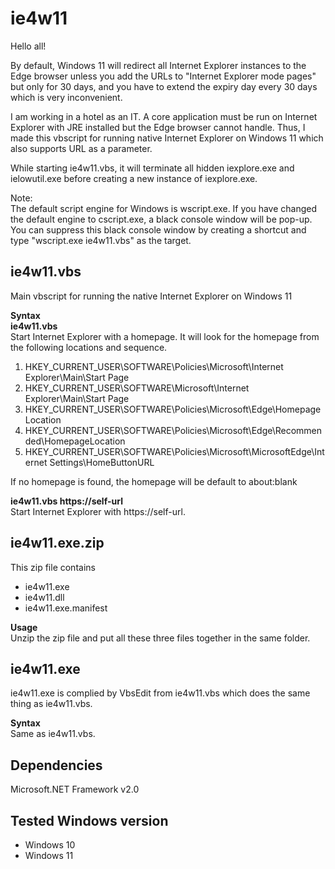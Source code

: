 # ie4w11

Hello all!  

By default, Windows 11 will redirect all Internet Explorer instances to the Edge browser unless you add the URLs to "Internet Explorer mode pages" but only for 30 days, and you have to extend the expiry day every 30 days which is very inconvenient.  

I am working in a hotel as an IT. A core application must be run on Internet Explorer with JRE installed but the Edge browser cannot handle. Thus, I made this vbscript for running native Internet Explorer on Windows 11 which also supports URL as a parameter.  

While starting ie4w11.vbs, it will terminate all hidden iexplore.exe and ielowutil.exe before creating a new instance of iexplore.exe.  

Note:  
The default script engine for Windows is wscript.exe. If you have changed the default engine to cscript.exe, a black console window will be pop-up. You can suppress this black console window by creating a shortcut and type "wscript.exe ie4w11.vbs" as the target.  

## ie4w11.vbs  
Main vbscript for running the native Internet Explorer on Windows 11

**Syntax**  
**ie4w11.vbs**  
Start Internet Explorer with a homepage. It will look for the homepage from the following locations and sequence.  
1. HKEY_CURRENT_USER\SOFTWARE\Policies\Microsoft\Internet Explorer\Main\Start Page  
2. HKEY_CURRENT_USER\SOFTWARE\Microsoft\Internet Explorer\Main\Start Page  
3. HKEY_CURRENT_USER\SOFTWARE\Policies\Microsoft\Edge\HomepageLocation  
4. HKEY_CURRENT_USER\SOFTWARE\Policies\Microsoft\Edge\Recommended\HomepageLocation  
5. HKEY_CURRENT_USER\SOFTWARE\Policies\Microsoft\MicrosoftEdge\Internet Settings\HomeButtonURL  

If no homepage is found, the homepage will be default to about:blank  

**ie4w11.vbs https://self-url**  
Start Internet Explorer with https://self-url.  

## ie4w11.exe.zip  
This zip file contains  
- ie4w11.exe
- ie4w11.dll
- ie4w11.exe.manifest  

**Usage**  
Unzip the zip file and put all these three files together in the same folder.  

## ie4w11.exe  
ie4w11.exe is complied by VbsEdit from ie4w11.vbs which does the same thing as ie4w11.vbs.  

**Syntax**  
Same as ie4w11.vbs.

## Dependencies  
Microsoft.NET Framework v2.0

## Tested Windows version
- Windows 10
- Windows 11

